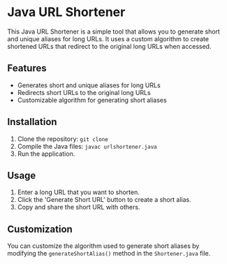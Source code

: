 # Java URL Shortener

This Java URL Shortener is a simple tool that allows you to generate short and unique aliases for long URLs. It uses a custom algorithm to create shortened URLs that redirect to the original long URLs when accessed.

## Features
- Generates short and unique aliases for long URLs
- Redirects short URLs to the original long URLs
- Customizable algorithm for generating short aliases

## Installation
1. Clone the repository: `git clone`
2. Compile the Java files: `javac urlshortener.java`
3. Run the application.

## Usage
1. Enter a long URL that you want to shorten.
2. Click the 'Generate Short URL' button to create a short alias.
3. Copy and share the short URL with others.

## Customization
You can customize the algorithm used to generate short aliases by modifying the `generateShortAlias()` method in the `Shortener.java` file.
